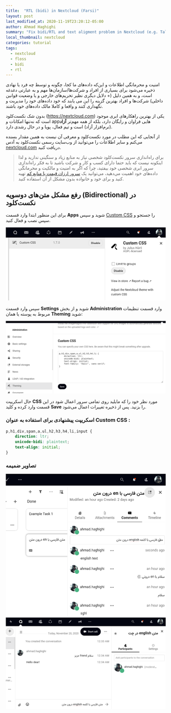 ```yaml
---
title:  "RTL (bidi) in Nextcloud (Farsi)"
layout: post
last_modified_at: 2020-11-19T23:20:12-05:00
author: Ahmad Haghighi
summary: "Fix bidi/RTL and text aligment problem in Nextcloud (e.g. Talk, Deck, Calendar) "
local_thumbnail: nextcloud
categories: tutorial
tags:
  - nextcloud
  - floss
  - bidi
  - rtl
---
```


امنیت و محرمانگی اطلاعات و این‌که داده‌های ما کجا، چگونه و توسط چه فرد یا نهادی ذخیره می‌شود برای بسیاری از افراد و شرکت‌ها/سازمان‌ها مهم و به عبارتی دغدغه است، و به همین دلیل (+ دلایل دیگری نظیر تحریم‌های خارجی و یا وضعیت قوانین داخلی) شرکت‌ها و افراد بهترین گزینه را این می یابند که خود داده‌های خود را مدیریت و نگهداری کنند و واقعا و کاملا مالک داده‌های خود باشند.    

بدون شک نکست‌کلود (https://nextcloud.com) یکی از بهترین راهکار‌های ابری موجود است که نه‌تنها امکانات و app‌هایی فراوان و رایگان دارد، بلکه از همه مهم‌تر **آزاد** (نرم‌افزار آزاد) است و تیم فعال، پویا و در حال رشدی دارد.    

از آنجایی که این مطلب در مورد نکست‌کلود و معرفی آن نیست به همین مقدار بسنده می‌کنم و سایر اطلاعات را می‌توانید از وب‌سایت رسمی نکست‌کلود به آدس [nextcloud.com](https://nextcloud.com/) دریافت کنید.    

> برای راه‌اندازی سرور نکست‌کلود شخصی نیاز به منابع زیاد و سنگینی ندارید و لذا اینکونه نیست که باید حتما دارای کسب و کار و شرکت باشید تا به فکر راه‌اندازی سرور ابری شخصی خود بیفتید، چرا که اگر به امنیت و مالکیت و محرمانگی داده‌های خود اهمیت می‌دهید، می‌توانید یک [سرور ارزان قیمت با منابع کم](https://docs.nextcloud.com/server/latest/admin_manual/installation/system_requirements.html) تهیه کنید و برای خود و خانواده بدون مشکل از آن استفاده کنید.    

## رفع مشکل متن‌های دوسویه (Bidirectional) در نکست‌کلود     
برای این منظور ابتدا وارد قسمت **Apps** شوید و سپس [Custom CSS](https://apps.nextcloud.com/apps/theming_customcss) را جستجو و سپس نصب و فعال کنید.    

![nextcloud-bidi-custom-css-app](/assets/images/nextcloud-bidi-custom-css-app.png) 

سپس وارد قسمت **Settings**  شوید و از بخش **Administration** وارد قسمت تنظیمات مربوط به پوسته یا همان **Theming** شوید:    

![nextcloud-bidi-custom-css-settings](/assets/images/nextcloud-bidi-custom-css-settings.png)    

حال اسکریپت **CSS** مورد نظر خود را که مایلید روی تمامی سرور اعمال شود در این قسمت وارد کرده و کلید **Save** را بزنید. پس از ذخیره تغییرات اعمال می‌شود.     

### اسکریپت پیشنهادی برای استفاده به عنوان Custom CSS :     
```css
p,h1,div,span,a,ul,h2,h3,h4,li,input {
    direction: ltr;
    unicode-bidi: plaintext;
    text-align: initial;
}
```

### تصاویر ضمیمه    
![nextcloud-bidi-deck](/assets/images/nextcloud-bidi-deck.png)    
![nextcloud-bidi-talk](/assets/images/nextcloud-bidi-talk.png)   



